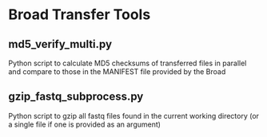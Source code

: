 # Broad Transfer Tools

## md5_verify_multi.py  
Python script to calculate MD5 checksums of transferred files in parallel and compare to those in the MANIFEST file provided by the Broad  
  
## gzip_fastq_subprocess.py  
Python script to gzip all fastq files found in the current working directory (or a single file if one is provided as an argument)  


